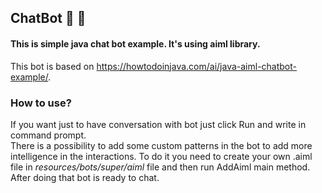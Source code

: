 ## ChatBot :busts_in_silhouette: :speech_balloon:

#### This is simple java chat bot example. It's using aiml library.

This bot is based on https://howtodoinjava.com/ai/java-aiml-chatbot-example/.

### How to use?

If you want just to have conversation with bot just click Run and write in command prompt.<br>
There is a possibility to add some custom patterns in the bot to add more intelligence in the interactions. 
To do it you need to create your own .aiml file in <i>resources/bots/super/aiml</i> file and then run AddAiml main method.<br>
After doing that bot is ready to chat.
